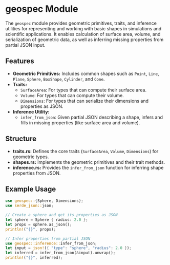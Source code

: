 # geospec Module

The `geospec` module provides geometric primitives, traits, and inference utilities for representing and working with basic shapes in simulations and scientific applications. It enables calculation of surface area, volume, and serialization of geometric data, as well as inferring missing properties from partial JSON input.

## Features

- **Geometric Primitives:** Includes common shapes such as `Point`, `Line`, `Plane`, `Sphere`, `BoxShape`, `Cylinder`, and `Cone`.
- **Traits:**  
  - `SurfaceArea`: For types that can compute their surface area.
  - `Volume`: For types that can compute their volume.
  - `Dimensions`: For types that can serialize their dimensions and properties as JSON.
- **Inference Utility:**  
  - `infer_from_json`: Given partial JSON describing a shape, infers and fills in missing properties (like surface area and volume).

## Structure

- **traits.rs:** Defines the core traits (`SurfaceArea`, `Volume`, `Dimensions`) for geometric types.
- **shapes.rs:** Implements the geometric primitives and their trait methods.
- **inference.rs:** Provides the `infer_from_json` function for inferring shape properties from JSON.

## Example Usage

```rust
use geospec::{Sphere, Dimensions};
use serde_json::json;

// Create a sphere and get its properties as JSON
let sphere = Sphere { radius: 2.0 };
let props = sphere.as_json();
println!("{}", props);

// Infer properties from partial JSON
use geospec::inference::infer_from_json;
let input = json!({ "type": "sphere", "radius": 2.0 });
let inferred = infer_from_json(&input).unwrap();
println!("{}", inferred);